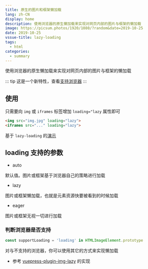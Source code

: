```yaml
---
title: 原生的图片和框架懒加载
lang: zh-CN
display: home
description: 使用浏览器的原生懒加载来实现对网页内部的图片与框架的懒加载
image: https://picsum.photos/1920/1080/?random&date=2019-10-25
date: 2019-10-25
vssue-title: lazy-loading
tags:
  - html
categories:
  - summary
---
```


使用浏览器的原生懒加载来实现对网页内部的图片与框架的懒加载

<!-- more -->

::: tip
这是一个新特性，查看[支持浏览器](https://caniuse.com/#feat=loading-lazy-attr)
:::

## 使用

只需要向 `img` 或 `iframes` 标签增加 `loading="lazy` 属性即可

``` html
<img src="img.jpg" loading="lazy">
<iframes src="..." loading="lazy">
```

基于 `lazy-loading` 的[演示](https://tolking.github.io/vuepress-plugin-img-lazy/preview.html)

## loading 支持的参数

- auto

默认值。图片或框架基于浏览器自己的策略进行加载

- lazy

图片或框架懒加载，也就是元素资源快要被看到的时候加载

- eager

图片或框架无视一切进行加载

### 判断浏览器是否支持

``` js
const supportLoading = 'loading' in HTMLImageElement.prototype
```

对与不支持的浏览器，你可以使用其它的方式来实现懒加载

- 参考 [vuepress-plugin-img-lazy](https://github.com/tolking/vuepress-plugin-img-lazy) 的实现
